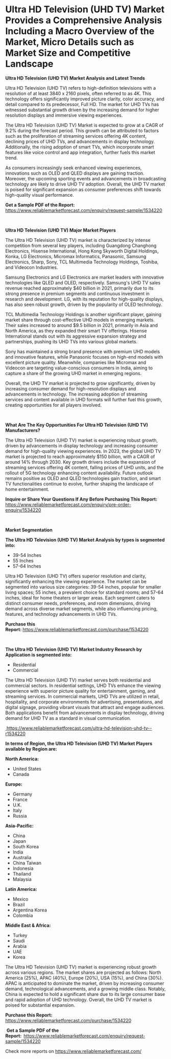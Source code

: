 <p><h1>Ultra HD Television (UHD TV) Market Provides a Comprehensive Analysis Including a Macro Overview of the Market, Micro Details such as Market Size and Competitive Landscape</h1></p><p><strong>Ultra HD Television (UHD TV) Market Analysis and Latest Trends</strong></p>
<p><p>Ultra HD Television (UHD TV) refers to high-definition televisions with a resolution of at least 3840 x 2160 pixels, often referred to as 4K. This technology offers significantly improved picture clarity, color accuracy, and detail compared to its predecessor, Full HD. The market for UHD TVs has witnessed substantial growth driven by the increasing demand for higher resolution displays and immersive viewing experiences.</p><p>The Ultra HD Television (UHD TV) Market is expected to grow at a CAGR of 9.2% during the forecast period. This growth can be attributed to factors such as the proliferation of streaming services offering 4K content, declining prices of UHD TVs, and advancements in display technology. Additionally, the rising adoption of smart TVs, which incorporate smart features like voice control and app integration, further fuels this market trend.</p><p>As consumers increasingly seek enhanced viewing experiences, innovations such as OLED and QLED displays are gaining traction. Moreover, the upcoming sporting events and advancements in broadcasting technology are likely to drive UHD TV adoption. Overall, the UHD TV market is poised for significant expansion as consumer preferences shift towards high-quality visual performance.</p></p>
<p><strong>Get a Sample PDF of the Report:&nbsp;</strong> <a href="https://www.reliablemarketforecast.com/enquiry/request-sample/1534220?utm_campaign=2778&utm_medium=2&utm_source=Github&utm_content=ia&utm_term=11042025&utm_id=ultra-hd-television-uhd-tv">https://www.reliablemarketforecast.com/enquiry/request-sample/1534220</a></p>
<p>&nbsp;</p>
<p><strong>Ultra HD Television (UHD TV) Major Market Players</strong></p>
<p><p>The Ultra HD Television (UHD TV) market is characterized by intense competition from several key players, including Guangdong Changhong Electronics, Hisense International, Hong Kong Skyworth Digital Holdings, Konka, LG Electronics, Micromax Informatics, Panasonic, Samsung Electronics, Sharp, Sony, TCL Multimedia Technology Holdings, Toshiba, and Videocon Industries. </p><p>Samsung Electronics and LG Electronics are market leaders with innovative technologies like QLED and OLED, respectively. Samsung's UHD TV sales revenue reached approximately $40 billion in 2021, primarily due to its strong presence in premium segments and continuous investment in research and development. LG, with its reputation for high-quality displays, has also seen robust growth, driven by the popularity of OLED technology.</p><p>TCL Multimedia Technology Holdings is another significant player, gaining market share through cost-effective UHD models in emerging markets. Their sales increased to around $9.5 billion in 2021, primarily in Asia and North America, as they expanded their smart TV offerings. Hisense International stands out with its aggressive expansion strategy and partnerships, pushing its UHD TVs into various global markets.</p><p>Sony has maintained a strong brand presence with premium UHD models and innovative features, while Panasonic focuses on high-end models with excellent picture quality. Meanwhile, companies like Micromax and Videocon are targeting value-conscious consumers in India, aiming to capture a share of the growing UHD market in emerging regions.</p><p>Overall, the UHD TV market is projected to grow significantly, driven by increasing consumer demand for high-resolution displays and advancements in technology. The increasing adoption of streaming services and content available in UHD formats will further fuel this growth, creating opportunities for all players involved.</p></p>
<p>&nbsp;</p>
<p><strong>What Are The Key Opportunities For Ultra HD Television (UHD TV) Manufacturers?</strong></p>
<p><p>The Ultra HD Television (UHD TV) market is experiencing robust growth, driven by advancements in display technology and increasing consumer demand for high-quality viewing experiences. In 2023, the global UHD TV market is projected to reach approximately $150 billion, with a CAGR of around 14% through 2030. Key growth drivers include the expansion of streaming services offering 4K content, falling prices of UHD units, and the rollout of 5G technology enhancing content availability. Future outlook remains positive as OLED and QLED technologies gain traction, and smart TV functionalities continue to evolve, further shaping the landscape of home entertainment.</p></p>
<p><strong>Inquire or Share Your Questions If Any Before Purchasing This Report:</strong> <a href="https://www.reliablemarketforecast.com/enquiry/pre-order-enquiry/1534220?utm_campaign=2778&utm_medium=2&utm_source=Github&utm_content=ia&utm_term=11042025&utm_id=ultra-hd-television-uhd-tv">https://www.reliablemarketforecast.com/enquiry/pre-order-enquiry/1534220</a></p>
<p>&nbsp;</p>
<p><strong>Market Segmentation</strong></p>
<p><strong>The Ultra HD Television (UHD TV) Market Analysis by types is segmented into:</strong></p>
<p><ul><li>39-54 Inches</li><li>55 Inches</li><li>57-64 Inches</li></ul></p>
<p><p>Ultra HD Television (UHD TV) offers superior resolution and clarity, significantly enhancing the viewing experience. The market can be segmented into various size categories: 39-54 inches, popular for smaller living spaces; 55 inches, a prevalent choice for standard rooms; and 57-64 inches, ideal for home theaters or larger areas. Each segment caters to distinct consumer needs, preferences, and room dimensions, driving demand across diverse market segments, while also influencing pricing, features, and technology advancements in UHD TVs.</p></p>
<p><strong>Purchase this Report:&nbsp;</strong><a href="https://www.reliablemarketforecast.com/purchase/1534220?utm_campaign=2778&utm_medium=2&utm_source=Github&utm_content=ia&utm_term=11042025&utm_id=ultra-hd-television-uhd-tv">https://www.reliablemarketforecast.com/purchase/1534220</a></p>
<p>&nbsp;</p>
<p><strong>The Ultra HD Television (UHD TV) Market Industry Research by Application is segmented into:</strong></p>
<p><ul><li>Residential</li><li>Commercial</li></ul></p>
<p><p>The Ultra HD Television (UHD TV) market serves both residential and commercial sectors. In residential settings, UHD TVs enhance the viewing experience with superior picture quality for entertainment, gaming, and streaming services. In commercial markets, UHD TVs are utilized in retail, hospitality, and corporate environments for advertising, presentations, and digital signage, providing vibrant visuals that attract and engage audiences. Both applications benefit from advancements in display technology, driving demand for UHD TV as a standard in visual communication.</p></p>
<p><a href="https://www.reliablemarketforecast.com/ultra-hd-television-uhd-tv--r1534220?utm_campaign=2778&utm_medium=2&utm_source=Github&utm_content=ia&utm_term=11042025&utm_id=ultra-hd-television-uhd-tv">&nbsp;https://www.reliablemarketforecast.com/ultra-hd-television-uhd-tv--r1534220</a></p>
<p><strong>In terms of Region, the Ultra HD Television (UHD TV) Market Players available by Region are:</strong></p>
<p>
    <p> <strong> North America: </strong>
        <ul>
            <li>United States</li>
            <li>Canada</li>
        </ul>
        </p> 
    <p> <strong> Europe: </strong>
        <ul>
            <li>Germany</li>
            <li>France</li>
            <li>U.K.</li>
            <li>Italy</li>
            <li>Russia</li>
        </ul>
        </p> 
    <p> <strong> Asia-Pacific: </strong>
        <ul>
            <li>China</li>
            <li>Japan</li>
            <li>South Korea</li>
            <li>India</li>
            <li>Australia</li>
            <li>China Taiwan</li>
            <li>Indonesia</li>
            <li>Thailand</li>
            <li>Malaysia</li>
        </ul>
        </p> 
    <p> <strong> Latin America: </strong>
        <ul>
            <li>Mexico</li>
            <li>Brazil</li>
            <li>Argentina Korea</li>
            <li>Colombia</li>
        </ul>
        </p> 
    <p> <strong> Middle East & Africa: </strong>
        <ul>
            <li>Turkey</li>
            <li>Saudi</li>
            <li>Arabia</li>
            <li>UAE</li>
            <li>Korea</li>
        </ul>
    </p>
    </p>
<p><p>The Ultra HD Television (UHD TV) market is experiencing robust growth across various regions. The market shares are projected as follows: North America (25%), APAC (40%), Europe (20%), USA (15%), and China (30%). APAC is anticipated to dominate the market, driven by increasing consumer demand, technological advancements, and a growing middle class. Notably, China is expected to hold a significant share due to its large consumer base and rapid adoption of UHD technology. Overall, the UHD TV market is poised for substantial expansion.</p></p>
<p><strong>Purchase this Report: </strong><a href="https://www.reliablemarketforecast.com/purchase/1534220?utm_campaign=2778&utm_medium=2&utm_source=Github&utm_content=ia&utm_term=11042025&utm_id=ultra-hd-television-uhd-tv">https://www.reliablemarketforecast.com/purchase/1534220</a></p>
<p>&nbsp;<strong>Get a Sample PDF of the Report:&nbsp;&nbsp;</strong><a href="https://www.reliablemarketforecast.com/enquiry/request-sample/1534220?utm_campaign=2778&utm_medium=2&utm_source=Github&utm_content=ia&utm_term=11042025&utm_id=ultra-hd-television-uhd-tv">https://www.reliablemarketforecast.com/enquiry/request-sample/1534220</a></p>
<p><strong></strong></p>
<p>Check more reports on <a href="https://www.reliablemarketforecast.com/?utm_campaign=2778&utm_medium=2&utm_source=Github&utm_content=ia&utm_term=11042025&utm_id=ultra-hd-television-uhd-tv">https://www.reliablemarketforecast.com/</a></p>